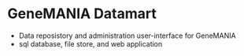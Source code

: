 
GeneMANIA Datamart
==================

 * Data reposistory and administration user-interface for GeneMANIA
 * sql database, file store, and web application


